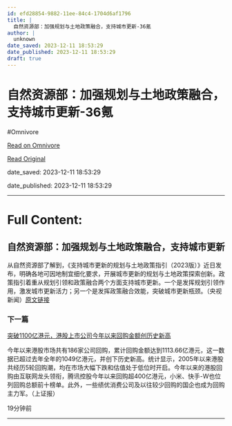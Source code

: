```yaml
---
id: efd28854-9882-11ee-84c4-1704d6af1796
title: |
  自然资源部：加强规划与土地政策融合，支持城市更新-36氪
author: |
  unknown
date_saved: 2023-12-11 18:53:29
date_published: 2023-12-11 18:53:29
draft: true
---
```


# 自然资源部：加强规划与土地政策融合，支持城市更新-36氪
#Omnivore

[Read on Omnivore](https://omnivore.app/me/36-18c5b5ce240)

[Read Original](https://36kr.com/newsflashes/2556986834672521?f=rss)

date_saved: 2023-12-11 18:53:29

date_published: 2023-12-11 18:53:29

--- 

# Full Content: 

## 自然资源部：加强规划与土地政策融合，支持城市更新

从自然资源部了解到，《支持城市更新的规划与土地政策指引（2023版）》近日发布，明确各地可因地制宜细化要求，开展城市更新的规划与土地政策探索创新。政策指引着重从规划引领和政策融合两个方面支持城市更新。一个是发挥规划引领作用，激发城市更新活力；另一个是发挥政策融合效能，突破城市更新瓶颈。（央视新闻）[原文链接](https://content-static.cctvnews.cctv.com/snow-book/index.html?item%5Fid=3274349095171562723&toc%5Fstyle%5Fid=feeds%5Fdefault&share%5Fto=copy%5Furl&track%5Fid=15f2e4da-73ed-4154-a837-65cb97b3e4ba)

### 下一篇

[突破1100亿港元，港股上市公司今年以来回购金额创历史新高](https://36kr.com/newsflashes/2556984903572355)

今年以来港股市场共有186家公司回购，累计回购金额达到1113.66亿港元，这一数据已超过去年全年的1049亿港元，并创下历史新高。统计显示，2005年以来港股共经历5轮回购潮，均在市场大幅下跌和估值处于低位时开启。今年以来的港股回购由互联网龙头领衔，腾讯控股今年以来回购超400亿港元，小米、快手-W也位列回购总额前十榜单。此外，一些绩优消费公司及以往较少回购的国企也成为回购主力军。（上证报）

19分钟前

---

